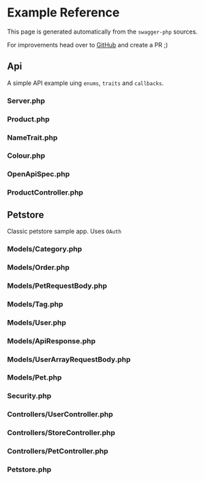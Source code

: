 # Example Reference

This page is generated automatically from the `swagger-php` sources.

For improvements head over to [GitHub](https://github.com/zircote/swagger-php) and create a PR ;)


## Api

A simple API example uing `enums`, `traits` and `callbacks`.

### Server.php

<codeblock id="api-Server">
  <template v-slot:at>

<<< @/examples/specs/api/attributes/Server.php

  </template>
  <template v-slot:an>

<<< @/examples/specs/api/annotations/Server.php

  </template>
</codeblock>

### Product.php

<codeblock id="api-Product">
  <template v-slot:at>

<<< @/examples/specs/api/attributes/Product.php

  </template>
  <template v-slot:an>

<<< @/examples/specs/api/annotations/Product.php

  </template>
</codeblock>

### NameTrait.php

<codeblock id="api-NameTrait">
  <template v-slot:at>

<<< @/examples/specs/api/attributes/NameTrait.php

  </template>
  <template v-slot:an>

<<< @/examples/specs/api/annotations/NameTrait.php

  </template>
</codeblock>

### Colour.php

<codeblock id="api-Colour">
  <template v-slot:at>

<<< @/examples/specs/api/attributes/Colour.php

  </template>
  <template v-slot:an>

<<< @/examples/specs/api/annotations/Colour.php

  </template>
</codeblock>

### OpenApiSpec.php

<codeblock id="api-OpenApiSpec">
  <template v-slot:at>

<<< @/examples/specs/api/attributes/OpenApiSpec.php

  </template>
  <template v-slot:an>

<<< @/examples/specs/api/annotations/OpenApiSpec.php

  </template>
</codeblock>

### ProductController.php

<codeblock id="api-ProductController">
  <template v-slot:at>

<<< @/examples/specs/api/attributes/ProductController.php

  </template>
  <template v-slot:an>

<<< @/examples/specs/api/annotations/ProductController.php

  </template>
</codeblock>


## Petstore

Classic petstore sample app. Uses `OAuth`

### Models/Category.php

<codeblock id="petstore-Category">
  <template v-slot:at>

<<< @/examples/specs/petstore/attributes/Models/Category.php

  </template>
  <template v-slot:an>

<<< @/examples/specs/petstore/annotations/Models/Category.php

  </template>
</codeblock>

### Models/Order.php

<codeblock id="petstore-Order">
  <template v-slot:at>

<<< @/examples/specs/petstore/attributes/Models/Order.php

  </template>
  <template v-slot:an>

<<< @/examples/specs/petstore/annotations/Models/Order.php

  </template>
</codeblock>

### Models/PetRequestBody.php

<codeblock id="petstore-PetRequestBody">
  <template v-slot:at>

<<< @/examples/specs/petstore/attributes/Models/PetRequestBody.php

  </template>
  <template v-slot:an>

<<< @/examples/specs/petstore/annotations/Models/PetRequestBody.php

  </template>
</codeblock>

### Models/Tag.php

<codeblock id="petstore-Tag">
  <template v-slot:at>

<<< @/examples/specs/petstore/attributes/Models/Tag.php

  </template>
  <template v-slot:an>

<<< @/examples/specs/petstore/annotations/Models/Tag.php

  </template>
</codeblock>

### Models/User.php

<codeblock id="petstore-User">
  <template v-slot:at>

<<< @/examples/specs/petstore/attributes/Models/User.php

  </template>
  <template v-slot:an>

<<< @/examples/specs/petstore/annotations/Models/User.php

  </template>
</codeblock>

### Models/ApiResponse.php

<codeblock id="petstore-ApiResponse">
  <template v-slot:at>

<<< @/examples/specs/petstore/attributes/Models/ApiResponse.php

  </template>
  <template v-slot:an>

<<< @/examples/specs/petstore/annotations/Models/ApiResponse.php

  </template>
</codeblock>

### Models/UserArrayRequestBody.php

<codeblock id="petstore-UserArrayRequestBody">
  <template v-slot:at>

<<< @/examples/specs/petstore/attributes/Models/UserArrayRequestBody.php

  </template>
  <template v-slot:an>

<<< @/examples/specs/petstore/annotations/Models/UserArrayRequestBody.php

  </template>
</codeblock>

### Models/Pet.php

<codeblock id="petstore-Pet">
  <template v-slot:at>

<<< @/examples/specs/petstore/attributes/Models/Pet.php

  </template>
  <template v-slot:an>

<<< @/examples/specs/petstore/annotations/Models/Pet.php

  </template>
</codeblock>

### Security.php

<codeblock id="petstore-Security">
  <template v-slot:at>

<<< @/examples/specs/petstore/attributes/Security.php

  </template>
  <template v-slot:an>

<<< @/examples/specs/petstore/annotations/Security.php

  </template>
</codeblock>

### Controllers/UserController.php

<codeblock id="petstore-UserController">
  <template v-slot:at>

<<< @/examples/specs/petstore/attributes/Controllers/UserController.php

  </template>
  <template v-slot:an>

<<< @/examples/specs/petstore/annotations/Controllers/UserController.php

  </template>
</codeblock>

### Controllers/StoreController.php

<codeblock id="petstore-StoreController">
  <template v-slot:at>

<<< @/examples/specs/petstore/attributes/Controllers/StoreController.php

  </template>
  <template v-slot:an>

<<< @/examples/specs/petstore/annotations/Controllers/StoreController.php

  </template>
</codeblock>

### Controllers/PetController.php

<codeblock id="petstore-PetController">
  <template v-slot:at>

<<< @/examples/specs/petstore/attributes/Controllers/PetController.php

  </template>
  <template v-slot:an>

<<< @/examples/specs/petstore/annotations/Controllers/PetController.php

  </template>
</codeblock>

### Petstore.php

<codeblock id="petstore-Petstore">
  <template v-slot:at>

<<< @/examples/specs/petstore/attributes/Petstore.php

  </template>
  <template v-slot:an>

<<< @/examples/specs/petstore/annotations/Petstore.php

  </template>
</codeblock>

